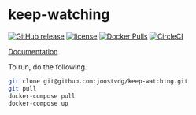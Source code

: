 # keep-watching

[![GitHub release](https://img.shields.io/github/release/joostvdg/keep-watching.svg)]()
[![license](https://img.shields.io/github/license/joostvdg/keep-watching.svg)]()
[![Docker Pulls](https://img.shields.io/docker/pulls/caladreas/keep-watching-be.svg)]()
[![CircleCI](https://circleci.com/gh/joostvdg/keep-watching.svg?style=svg)](https://circleci.com/gh/joostvdg/keep-watching)

[Documentation](https://joostvdg.github.io/keep-watching/)

To run, do the following.

```bash
git clone git@github.com:joostvdg/keep-watching.git
git pull
docker-compose pull
docker-compose up
```
